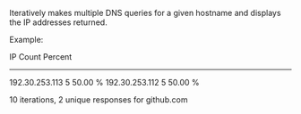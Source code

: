 Iteratively makes multiple DNS queries for a given hostname and displays the IP addresses returned.

Example:

IP             Count Percent
--             ----- -------
192.30.253.113     5 50.00 %
192.30.253.112     5 50.00 %


10 iterations, 2 unique responses for github.com